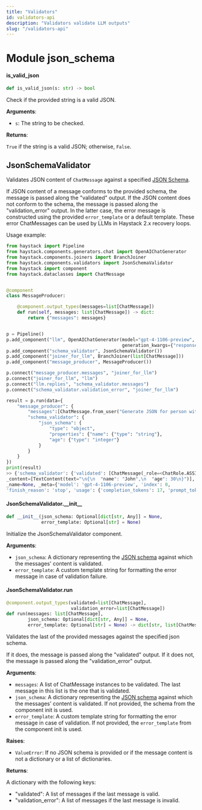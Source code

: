 ```yaml
---
title: "Validators"
id: validators-api
description: "Validators validate LLM outputs"
slug: "/validators-api"
---
```


<a id="json_schema"></a>

# Module json\_schema

<a id="json_schema.is_valid_json"></a>

#### is\_valid\_json

```python
def is_valid_json(s: str) -> bool
```

Check if the provided string is a valid JSON.

**Arguments**:

- `s`: The string to be checked.

**Returns**:

`True` if the string is a valid JSON; otherwise, `False`.

<a id="json_schema.JsonSchemaValidator"></a>

## JsonSchemaValidator

Validates JSON content of `ChatMessage` against a specified [JSON Schema](https://json-schema.org/).

If JSON content of a message conforms to the provided schema, the message is passed along the "validated" output.
If the JSON content does not conform to the schema, the message is passed along the "validation_error" output.
In the latter case, the error message is constructed using the provided `error_template` or a default template.
These error ChatMessages can be used by LLMs in Haystack 2.x recovery loops.

Usage example:

```python
from haystack import Pipeline
from haystack.components.generators.chat import OpenAIChatGenerator
from haystack.components.joiners import BranchJoiner
from haystack.components.validators import JsonSchemaValidator
from haystack import component
from haystack.dataclasses import ChatMessage


@component
class MessageProducer:

    @component.output_types(messages=list[ChatMessage])
    def run(self, messages: list[ChatMessage]) -> dict:
        return {"messages": messages}


p = Pipeline()
p.add_component("llm", OpenAIChatGenerator(model="gpt-4-1106-preview",
                                           generation_kwargs={"response_format": {"type": "json_object"}}))
p.add_component("schema_validator", JsonSchemaValidator())
p.add_component("joiner_for_llm", BranchJoiner(list[ChatMessage]))
p.add_component("message_producer", MessageProducer())

p.connect("message_producer.messages", "joiner_for_llm")
p.connect("joiner_for_llm", "llm")
p.connect("llm.replies", "schema_validator.messages")
p.connect("schema_validator.validation_error", "joiner_for_llm")

result = p.run(data={
    "message_producer": {
        "messages":[ChatMessage.from_user("Generate JSON for person with name 'John' and age 30")]},
        "schema_validator": {
            "json_schema": {
                "type": "object",
                "properties": {"name": {"type": "string"},
                "age": {"type": "integer"}
            }
        }
    }
})
print(result)
>> {'schema_validator': {'validated': [ChatMessage(_role=<ChatRole.ASSISTANT: 'assistant'>,
_content=[TextContent(text="\n{\n  "name": "John",\n  "age": 30\n}")],
_name=None, _meta={'model': 'gpt-4-1106-preview', 'index': 0,
'finish_reason': 'stop', 'usage': {'completion_tokens': 17, 'prompt_tokens': 20, 'total_tokens': 37}})]}}
```

<a id="json_schema.JsonSchemaValidator.__init__"></a>

#### JsonSchemaValidator.\_\_init\_\_

```python
def __init__(json_schema: Optional[dict[str, Any]] = None,
             error_template: Optional[str] = None)
```

Initialize the JsonSchemaValidator component.

**Arguments**:

- `json_schema`: A dictionary representing the [JSON schema](https://json-schema.org/) against which
the messages' content is validated.
- `error_template`: A custom template string for formatting the error message in case of validation failure.

<a id="json_schema.JsonSchemaValidator.run"></a>

#### JsonSchemaValidator.run

```python
@component.output_types(validated=list[ChatMessage],
                        validation_error=list[ChatMessage])
def run(messages: list[ChatMessage],
        json_schema: Optional[dict[str, Any]] = None,
        error_template: Optional[str] = None) -> dict[str, list[ChatMessage]]
```

Validates the last of the provided messages against the specified json schema.

If it does, the message is passed along the "validated" output. If it does not, the message is passed along
the "validation_error" output.

**Arguments**:

- `messages`: A list of ChatMessage instances to be validated. The last message in this list is the one
that is validated.
- `json_schema`: A dictionary representing the [JSON schema](https://json-schema.org/)
against which the messages' content is validated. If not provided, the schema from the component init
is used.
- `error_template`: A custom template string for formatting the error message in case of validation. If not
provided, the `error_template` from the component init is used.

**Raises**:

- `ValueError`: If no JSON schema is provided or if the message content is not a dictionary or a list of
dictionaries.

**Returns**:

A dictionary with the following keys:
- "validated": A list of messages if the last message is valid.
- "validation_error": A list of messages if the last message is invalid.

